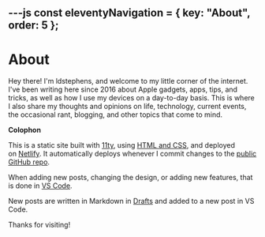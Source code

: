 ---js
const eleventyNavigation = {
	key: "About",
	order: 5
};
---

# About

Hey there! I'm ldstephens, and welcome to my little corner of the internet. I've been writing here since 2016 about Apple gadgets, apps, tips, and tricks, as well as how I use my devices on a day-to-day basis. This is where I also share my thoughts and opinions on life, technology, current events, the occasional rant, blogging, and other topics that come to mind.

**Colophon**

This is a static site built with [11ty](https://www.11ty.dev/), using [HTML and CSS](https://htmlforpeople.com/), and deployed on [Netlify](https://www.netlify.com/). It automatically deploys whenever I commit changes to the [public GitHub repo](https://github.com/ldstep/ldstephensnet).

When adding new posts, changing the design, or adding new features, that is done in [VS Code](https://code.visualstudio.com/).

New posts are written in Markdown in [Drafts](https://getdrafts.com/) and added to a new post in VS Code.

Thanks for visiting!
